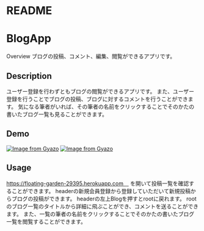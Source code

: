 # README

BlogApp
====

Overview
  ブログの投稿、コメント、編集、閲覧ができるアプリです。

## Description
  ユーザー登録を行わずともブログの閲覧ができるアプリです。
  また、ユーザー登録を行うことでブログの投稿、ブログに対するコメントを行うことができます。
  気になる筆者がいれば、その筆者の名前をクリックすることでそのかたの書いたブログ一覧も見ることができます。

## Demo
[![Image from Gyazo](https://i.gyazo.com/8357fd817bb3d2b91569ea06bdfd9029.gif)](https://gyazo.com/8357fd817bb3d2b91569ea06bdfd9029)
[![Image from Gyazo](https://i.gyazo.com/ec79e5da08ed26be14709637730da40a.gif)](https://gyazo.com/ec79e5da08ed26be14709637730da40a)

## Usage
https://floating-garden-29395.herokuapp.com　
を開いて投稿一覧を確認することができます。
headerの新規会員登録から登録していただいて新規投稿からブログの投稿ができます。
headerの左上Blogを押すとrootに戻れます。
rootのブログ一覧のタイトルから詳細に飛ぶことができ、コメントを送ることができます。
また、一覧の筆者の名前をクリックすることでそのかたの書いたブログ一覧を閲覧することができます。
